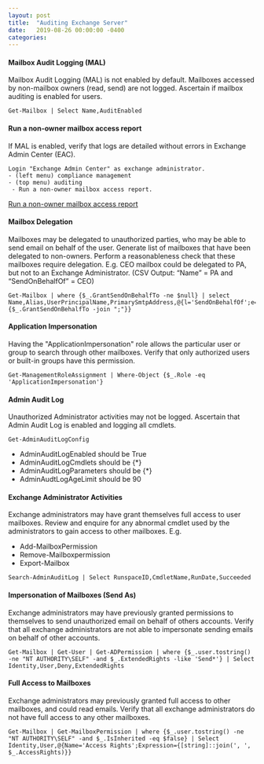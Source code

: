 ```yaml
---
layout: post
title:  "Auditing Exchange Server"
date:   2019-08-26 00:00:00 -0400
categories: 
---
```


#### Mailbox Audit Logging (MAL)

Mailbox Audit Logging (MAL) is not enabled by default. Mailboxes accessed by non-mailbox owners (read, send) are not logged. Ascertain if mailbox auditing is enabled for users.

```
Get-Mailbox | Select Name,AuditEnabled
```

#### Run a non-owner mailbox access report

If MAL is enabled, verify that logs are detailed without errors in Exchange Admin Center (EAC).

```
Login "Exchange Admin Center" as exchange administrator.
- (left menu) compliance management
- (top menu) auditing
 - Run a non-owner mailbox access report.
```

[Run a non-owner mailbox access report][non-owner-report]

#### Mailbox Delegation

Mailboxes may be delegated to unauthorized parties, who may be able to send email on behalf of the user. Generate list of mailboxes that have been delegated to non-owners. Perform a reasonableness check that these mailboxes require delegation. E.g. CEO mailbox could be delegated to PA, but not to an Exchange Administrator. (CSV Output: “Name” = PA and “SendOnBehalfOf” = CEO)

```
Get-Mailbox | where {$_.GrantSendOnBehalfTo -ne $null} | select Name,Alias,UserPrincipalName,PrimarySmtpAddress,@{l='SendOnBehalfOf';e={$_.GrantSendOnBehalfTo -join ";"}} 
```

#### Application Impersonation

Having the "ApplicationImpersonation" role allows the particular user or group to search through other mailboxes. Verify that only authorized users or built-in groups have this permission.

```
Get-ManagementRoleAssignment | Where-Object {$_.Role -eq 'ApplicationImpersonation'}
```

#### Admin Audit Log

Unauthorized Administrator activities may not be logged. Ascertain that Admin Audit Log is enabled and logging all cmdlets.

```
Get-AdminAuditLogConfig
```

- AdminAuditLogEnabled should be True
- AdminAuditLogCmdlets should be {*}
- AdminAuditLogParameters should be {*}
- AdminAudtLogAgeLimit should be 90

#### Exchange Administrator Activities

Exchange administrators may have grant themselves full access to user mailboxes. Review and enquire for any abnormal cmdlet used by the administrators to gain access to other mailboxes. E.g.

- Add-MailboxPermission
- Remove-Mailboxpermission
- Export-Mailbox

```
Search-AdminAuditLog | Select RunspaceID,CmdletName,RunDate,Succeeded
```

#### Impersonation of Mailboxes (Send As)

Exchange administrators may have previously granted permissions to themselves to send unauthorized email on behalf of others accounts. Verify that all exchange administrators are not able to impersonate sending emails on behalf of other accounts.

```
Get-Mailbox | Get-User | Get-ADPermission | where {$_.user.tostring() -ne "NT AUTHORITY\SELF" -and $_.ExtendedRights -like 'Send*'} | Select Identity,User,Deny,ExtendedRights 
```

#### Full Access to Mailboxes

Exchange administrators may previously granted full access to other mailboxes, and could read emails. Verify that all exchange administrators do not have full access to any other mailboxes.

```
Get-Mailbox | Get-MailboxPermission | where {$_.user.tostring() -ne "NT AUTHORITY\SELF" -and $_.IsInherited -eq $false} | Select Identity,User,@{Name='Access Rights';Expression={[string]::join(', ', $_.AccessRights)}} 
```

[non-owner-report]: https://docs.microsoft.com/en-us/exchange/security-and-compliance/exchange-auditing-reports/non-owner-mailbox-access-report

